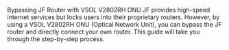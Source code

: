 Bypassing JF Router with VSOL V2802RH ONU
JF provides high-speed internet services but locks users into their proprietary routers. However, by using a VSOL V2802RH ONU (Optical Network Unit), you can bypass the JF router and directly connect your own router. This guide will take you through the step-by-step process.
